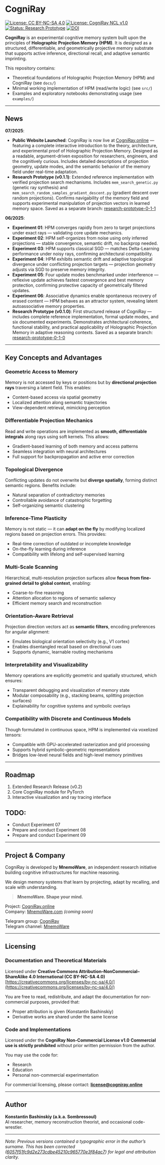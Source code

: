 # CogniRay  

[![License: CC BY-NC-SA 4.0](https://img.shields.io/badge/doc%20license-CC--BY--NC--SA--4.0-lightgrey.svg)](https://creativecommons.org/licenses/by-nc-sa/4.0/)
[![License: CogniRay NCL v1.0](https://img.shields.io/badge/code%20license-CogniRay--NCL--v1.0-blue)](https://github.com/MnemoWare/CogniRay/blob/main/LICENSE_CODE)
[![Status: Research Prototype](https://img.shields.io/badge/status-research%20prototype%200.1.1-orange)]()
[![DOI](https://zenodo.org/badge/DOI/10.5281/zenodo.15712780.svg)](https://doi.org/10.5281/zenodo.15712780)

**CogniRay** is an experimental cognitive memory system built upon the principles of **Holographic Projection Memory (HPM)**.
It is designed as a structured, differentiable, and geometrically projective memory substrate that supports active inference,
directional recall, and adaptive semantic imprinting.

This repository contains:

* Theoretical foundations of Holographic Projection Memory (HPM) and CogniRay (see `docs/`)
* Minimal working implementation of HPM (read/write logic) (see `src/`)
* Examples and exploratory notebooks demonstrating usage (see `examples/`)

---

## News  

**07/2025**:  
- **Public Website Launched**: CogniRay is now live at [CogniRay.online](https://cogniray.online) — featuring a complete interactive introduction to the theory, architecture, and experimental proof of Holographic Projection Memory. Designed as a readable, argument-driven exposition for researchers, engineers, and the cognitively curious. Includes detailed descriptions of projection geometry, update modes, and the semantic behavior of the memory field under real-time adaptation.
- **Research Prototype (v0.1.1)**: Extended reference implementation with verified projection search mechanisms. Includes `mem_search_genetic.py` (genetic ray synthesis) and `mem_search_random_samples_gradient_descent.py` (gradient descent over random projections). Confirms navigability of the memory field and supports experimental manipulation of projection vectors in learned memory space. Saved as a separate branch: [research-prototype-0-1-1](https://github.com/MnemoWare/CogniRay/tree/research-prototype-0-1-1)

**06/2025**:  
- **Experiment 01**: HPM converges rapidly from zero to target projections under exact rays — validating core update mechanics.  
- **Experiment 02**: HPM self-organizes from noise using only inferred projections — stable convergence, semantic drift, no backprop needed.  
- **Experiment 03**: HPM supports classical SGD — matches Delta-Learning performance under noisy rays, confirming architectural compatibility.  
- **Experiment 04**: HPM exhibits semantic drift and adaptive topological divergence under conflicting projection targets — projection geometry adjusts via SGD to preserve memory integrity.  
- **Experiment 05**: Four update modes benchmarked under interference — reflexive update achieves fastest convergence and best memory protection, confirming protective capacity of geometrically filtered updates.  
- **Experiment 06**: Associative dynamics enable spontaneous recovery of erased content — HPM behaves as an attractor system, revealing latent autoassociative memory properties.  
- **Research Prototype (v0.1.0)**: First structured release of CogniRay — includes complete reference implementation, formal update modes, and six documented experiments. Demonstrates architectural coherence, functional stability, and practical applicability of Holographic Projection Memory in adaptive reasoning contexts. Saved as a separate branch: [research-prototype-0-1-0](https://github.com/MnemoWare/CogniRay/tree/research-prototype-0-1-0)  

---

## Key Concepts and Advantages

### **Geometric Access to Memory**

Memory is not accessed by keys or positions but by **directional projection rays** traversing a latent field. This enables:

* Content-based access via spatial geometry
* Localized attention along semantic trajectories
* View-dependent retrieval, mimicking perception

### **Differentiable Projection Mechanics**

Read and write operations are implemented as **smooth, differentiable integrals** along rays using soft kernels. This allows:

* Gradient-based learning of both memory and access patterns
* Seamless integration with neural architectures
* Full support for backpropagation and active error correction

### **Topological Divergence**

Conflicting updates do not overwrite but **diverge spatially**, forming distinct semantic regions. Benefits include:

* Natural separation of contradictory memories
* Controllable avoidance of catastrophic forgetting
* Self-organizing semantic clustering

### **Inference-Time Plasticity**

Memory is not static — it can **adapt on the fly** by modifying localized regions based on projection errors. This provides:

* Real-time correction of outdated or incomplete knowledge
* On-the-fly learning during inference
* Compatibility with lifelong and self-supervised learning

### **Multi-Scale Scanning**

Hierarchical, multi-resolution projection surfaces allow **focus from fine-grained detail to global context**, enabling:

* Coarse-to-fine reasoning
* Attention allocation to regions of semantic saliency
* Efficient memory search and reconstruction

### **Orientation-Aware Retrieval**

Projection direction vectors act as **semantic filters**, encoding preferences for angular alignment:

* Emulates biological orientation selectivity (e.g., V1 cortex)
* Enables disentangled recall based on directional cues
* Supports dynamic, learnable routing mechanisms

### **Interpretability and Visualizability**

Memory operations are explicitly geometric and spatially structured, which ensures:

* Transparent debugging and visualization of memory state
* Modular composability (e.g., stacking beams, splitting projection surfaces)
* Explainability for cognitive systems and symbolic overlays

### **Compatibility with Discrete and Continuous Models**

Though formulated in continuous space, HPM is implemented via voxelized tensors:

* Compatible with GPU-accelerated rasterization and grid processing
* Supports hybrid symbolic-geometric representations
* Bridges low-level neural fields and high-level memory primitives

---

## Roadmap

1. Extended Research Release (v0.2)
2. Core CogniRay module for PyTorch
3. Interactive visualization and ray tracing interface

## TODO:  

- Conduct Experiment 07  
- Prepare and conduct Experiment 08  
- Prepare and conduct Experiment 09  

---

## Project & Company

CogniRay is developed by **MnemoWare**, an independent research initiative building cognitive infrastructures for machine reasoning.

We design memory systems that learn by projecting, adapt by recalling, and scale with understanding.

> **MnemoWare. Shape your mind.**

Project: [CogniRay.online](https://cogniray.online)  
Company: [MnemoWare.com](https://mnemoware.com) *(coming soon)*  

Telegram group: [CogniRay](https://t.me/CogniRay)  
Telegram channel: [MnemoWare](https://t.me/MnemoWare)  

---

## Licensing

### **Documentation and Theoretical Materials**

Licensed under **Creative Commons Attribution–NonCommercial–ShareAlike 4.0 International (CC BY-NC-SA 4.0)**
[https://creativecommons.org/licenses/by-nc-sa/4.0/](https://creativecommons.org/licenses/by-nc-sa/4.0/)

You are free to read, redistribute, and adapt the documentation for non-commercial purposes, provided that:

* Proper attribution is given (Konstantin Bashinskiy)
* Derivative works are shared under the same license

### **Code and Implementations**

Licensed under the **CogniRay Non-Commercial License v1.0**
**Commercial use is strictly prohibited** without prior written permission from the author.

You may use the code for:

* Research
* Education
* Personal non-commercial experimentation

For commercial licensing, please contact: **[license@cogniray.online](mailto:license@cogniray.online)**  

---

## Author

**Konstantin Bashinskiy (a.k.a. Sombressoul)**  
AI researcher, memory reconstruction theorist, and occasional code-wrestler.

---

*Note: Previous versions contained a typographic error in the author’s surname. This has been corrected ([6057f51fc9d2e273cdbe45210c965770e3f84ac7](https://github.com/MnemoWare/CogniRay/commit/6057f51fc9d2e273cdbe45210c965770e3f84ac7)) for legal and attribution clarity.*
